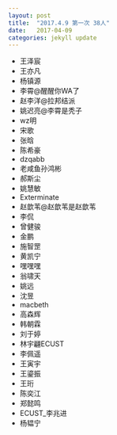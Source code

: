 ```yaml
---
layout: post
title:  "2017.4.9 第一次 38人"
date:   2017-04-09
categories: jekyll update
---
```

- 王泽宸
- 王亦凡
- 杨镇源
- 李霄@醒醒你WA了
- 赵李洋@拉邦结派
- 姚迟亮@李霄是秃子
- wz明
- 宋歌
- 张晗
- 陈希豪
- dzqabb
- 老咸鱼孙鸿彬
- 郝斯尘
- 姚慧敏
- Exterminate
- 赵歆苇@赵歆苇是赵歆苇
- 李侃
- 曾健骏
- 金鹏
- 施智罡
- 黄凯宁
- 嘿嘿嘿
- 翁啸天
- 姚远
- 沈昱
- macbeth
- 高森辉
- 韩朝霖
- 刘于婷
- 林宇翩ECUST
- 李佩遥
- 王寅宇
- 王鎏振
- 王珩
- 陈奕江
- 郑懿鸣
- ECUST_李兆进
- 杨韫宁